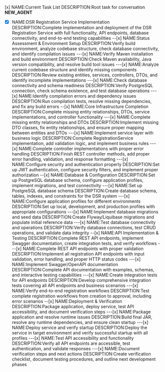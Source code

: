 [x] NAME:Current Task List DESCRIPTION:Root task for conversation __NEW_AGENT__
-[x] NAME:DSR Registration Service Implementation DESCRIPTION:Complete implementation and deployment of the DSR Registration Service with full functionality, API endpoints, database connectivity, and end-to-end testing capabilities
--[x] NAME:Status Assessment & Environment Setup DESCRIPTION:Verify build environment, analyze codebase structure, check database connectivity, and identify compilation issues
---[x] NAME:Verify Maven installation and build environment DESCRIPTION:Check Maven availability, Java version compatibility, and resolve build tool issues
---[x] NAME:Analyze current codebase structure and identify missing components DESCRIPTION:Review existing entities, services, controllers, DTOs, and identify incomplete implementations
---[x] NAME:Check database connectivity and schema readiness DESCRIPTION:Verify PostgreSQL connection, check schema existence, and test database operations
---[x] NAME:Identify compilation errors and dependency issues DESCRIPTION:Run compilation tests, resolve missing dependencies, and fix any build errors
--[x] NAME:Core Infrastructure Completion DESCRIPTION:Complete missing entity relationships, DTOs, service implementations, and controller functionality
---[x] NAME:Complete missing entity relationships and DTOs DESCRIPTION:Implement missing DTO classes, fix entity relationships, and ensure proper mapping between entities and DTOs
---[x] NAME:Implement service layer with business logic DESCRIPTION:Complete RegistrationService implementation, add validation logic, and implement business rules
---[x] NAME:Complete controller implementations with proper error handling DESCRIPTION:Finish REST controller methods, add proper error handling, validation, and response formatting
---[x] NAME:Configure security and authentication properly DESCRIPTION:Set up JWT authentication, configure security filters, and implement proper authorization
--[x] NAME:Database & Configuration DESCRIPTION:Set up PostgreSQL database schema, configure application profiles, implement migrations, and test connectivity
---[x] NAME:Set up PostgreSQL database schema DESCRIPTION:Create database schema, tables, indexes, and constraints for the DSR system
---[x] NAME:Configure application profiles for different environments DESCRIPTION:Set up local, development, and production profiles with appropriate configurations
---[x] NAME:Implement database migrations and seed data DESCRIPTION:Create Flyway/Liquibase migrations and populate initial reference data
---[x] NAME:Test database connectivity and operations DESCRIPTION:Verify database connections, test CRUD operations, and validate data integrity
--[x] NAME:API Implementation & Testing DESCRIPTION:Complete REST API endpoints, implement Swagger documentation, create integration tests, and verify workflows
---[x] NAME:Complete REST API endpoints with proper validation DESCRIPTION:Implement all registration API endpoints with input validation, error handling, and proper HTTP status codes
---[x] NAME:Implement Swagger/OpenAPI documentation DESCRIPTION:Complete API documentation with examples, schemas, and interactive testing capabilities
---[x] NAME:Create integration tests for API endpoints DESCRIPTION:Develop comprehensive integration tests covering all API endpoints and business scenarios
---[x] NAME:Verify end-to-end registration workflows DESCRIPTION:Test complete registration workflows from creation to approval, including error scenarios
--[x] NAME:Deployment & Verification DESCRIPTION:Package application, deploy service, test API accessibility, and document verification steps
---[x] NAME:Package application and resolve runtime issues DESCRIPTION:Build final JAR, resolve any runtime dependencies, and ensure clean startup
---[x] NAME:Deploy service and verify startup DESCRIPTION:Deploy the service in target environment and verify successful startup with all profiles
---[x] NAME:Test API accessibility and functionality DESCRIPTION:Verify all API endpoints are accessible, test authentication, and validate responses
---[x] NAME:Document verification steps and next actions DESCRIPTION:Create verification checklist, document testing procedures, and outline next development phases